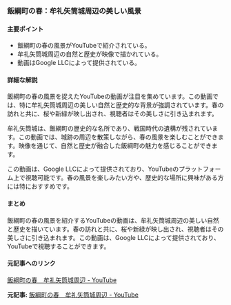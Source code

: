 ### 飯綱町の春：牟礼矢筒城周辺の美しい風景

#### 主要ポイント
- 飯綱町の春の風景がYouTubeで紹介されている。
- 牟礼矢筒城周辺の自然と歴史が映像で描かれている。
- 動画はGoogle LLCによって提供されている。

#### 詳細な解説

飯綱町の春の風景を捉えたYouTubeの動画が注目を集めています。この動画では、特に牟礼矢筒城周辺の美しい自然と歴史的な背景が強調されています。春の訪れと共に、桜や新緑が映し出され、視聴者はその美しさに引き込まれます。

牟礼矢筒城は、飯綱町の歴史的な名所であり、戦国時代の遺構が残されています。この動画では、城跡の周辺を散策しながら、春の風景を楽しむことができます。映像を通じて、自然と歴史が融合した飯綱町の魅力を感じることができます。

この動画は、Google LLCによって提供されており、YouTubeのプラットフォーム上で視聴可能です。春の風景を楽しみたい方や、歴史的な場所に興味がある方には特におすすめです。

#### まとめ

飯綱町の春の風景を紹介するYouTubeの動画は、牟礼矢筒城周辺の美しい自然と歴史を描いています。春の訪れと共に、桜や新緑が映し出され、視聴者はその美しさに引き込まれます。この動画は、Google LLCによって提供されており、YouTubeで視聴することができます。

#### 元記事へのリンク
[飯綱町の春　牟礼矢筒城周辺 - YouTube](https://www.youtube.com/watch?v=example)

**元記事:** [飯綱町の春　牟礼矢筒城周辺 - YouTube](https://www.youtube.com/watch?v=s3O4q1ZVNfU)